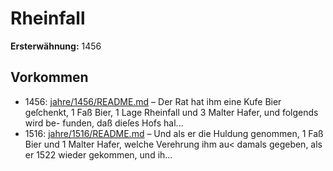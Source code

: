 # Rheinfall

**Ersterwähnung:** 1456

## Vorkommen
- 1456: [jahre/1456/README.md](../jahre/1456/README.md) – Der Rat
hat ihm eine Kufe Bier geſchenkt, 1 Faß Bier, 1 Lage
Rheinfall und 3 Malter Hafer, und folgends wird be-
funden, daß dieſes Hofs hal...
- 1516: [jahre/1516/README.md](../jahre/1516/README.md) – Und
als er die Huldung genommen, 1 Faß Bier und 1 Malter
Hafer, welche Verehrung ihm au< damals gegeben, als
er 1522 wieder gekommen, und ih...
